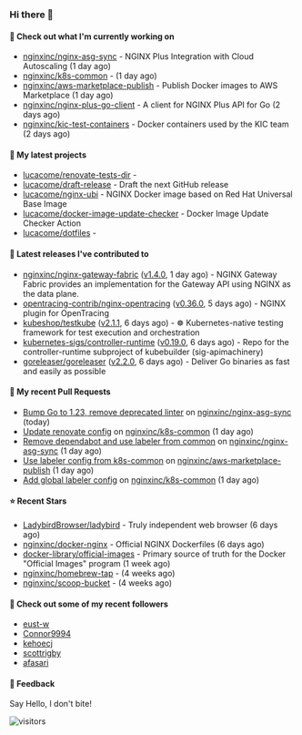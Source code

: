 ### Hi there 👋

#### 👷 Check out what I'm currently working on

- [nginxinc/nginx-asg-sync](https://github.com/nginxinc/nginx-asg-sync) - NGINX Plus Integration with Cloud Autoscaling  (1 day ago)
- [nginxinc/k8s-common](https://github.com/nginxinc/k8s-common) -  (1 day ago)
- [nginxinc/aws-marketplace-publish](https://github.com/nginxinc/aws-marketplace-publish) - Publish Docker images to AWS Marketplace (1 day ago)
- [nginxinc/nginx-plus-go-client](https://github.com/nginxinc/nginx-plus-go-client) - A client for NGINX Plus API for Go (2 days ago)
- [nginxinc/kic-test-containers](https://github.com/nginxinc/kic-test-containers) - Docker containers used by the KIC team (2 days ago)

#### 🌱 My latest projects

- [lucacome/renovate-tests-dir](https://github.com/lucacome/renovate-tests-dir) - 
- [lucacome/draft-release](https://github.com/lucacome/draft-release) - Draft the next GitHub release
- [lucacome/nginx-ubi](https://github.com/lucacome/nginx-ubi) - NGINX Docker image based on Red Hat Universal Base Image
- [lucacome/docker-image-update-checker](https://github.com/lucacome/docker-image-update-checker) - Docker Image Update Checker Action
- [lucacome/dotfiles](https://github.com/lucacome/dotfiles) - 

#### 🔭 Latest releases I've contributed to

- [nginxinc/nginx-gateway-fabric](https://github.com/nginxinc/nginx-gateway-fabric) ([v1.4.0](https://github.com/nginxinc/nginx-gateway-fabric/releases/tag/v1.4.0), 1 day ago) - NGINX Gateway Fabric provides an implementation for the Gateway API using NGINX as the data plane.
- [opentracing-contrib/nginx-opentracing](https://github.com/opentracing-contrib/nginx-opentracing) ([v0.36.0](https://github.com/opentracing-contrib/nginx-opentracing/releases/tag/v0.36.0), 5 days ago) - NGINX plugin for OpenTracing
- [kubeshop/testkube](https://github.com/kubeshop/testkube) ([v2.1.1](https://github.com/kubeshop/testkube/releases/tag/v2.1.1), 6 days ago) - ☸️ Kubernetes-native testing framework for test execution and orchestration
- [kubernetes-sigs/controller-runtime](https://github.com/kubernetes-sigs/controller-runtime) ([v0.19.0](https://github.com/kubernetes-sigs/controller-runtime/releases/tag/v0.19.0), 6 days ago) - Repo for the controller-runtime subproject of kubebuilder (sig-apimachinery)
- [goreleaser/goreleaser](https://github.com/goreleaser/goreleaser) ([v2.2.0](https://github.com/goreleaser/goreleaser/releases/tag/v2.2.0), 6 days ago) - Deliver Go binaries as fast and easily as possible

#### 🔨 My recent Pull Requests

- [Bump Go to 1.23, remove deprecated linter](https://github.com/nginxinc/nginx-asg-sync/pull/767) on [nginxinc/nginx-asg-sync](https://github.com/nginxinc/nginx-asg-sync) (today)
- [Update renovate config](https://github.com/nginxinc/k8s-common/pull/26) on [nginxinc/k8s-common](https://github.com/nginxinc/k8s-common) (1 day ago)
- [Remove dependabot and use labeler from common](https://github.com/nginxinc/nginx-asg-sync/pull/765) on [nginxinc/nginx-asg-sync](https://github.com/nginxinc/nginx-asg-sync) (1 day ago)
- [Use labeler config from k8s-common](https://github.com/nginxinc/aws-marketplace-publish/pull/313) on [nginxinc/aws-marketplace-publish](https://github.com/nginxinc/aws-marketplace-publish) (1 day ago)
- [Add global labeler config](https://github.com/nginxinc/k8s-common/pull/25) on [nginxinc/k8s-common](https://github.com/nginxinc/k8s-common) (1 day ago)

#### ⭐ Recent Stars

- [LadybirdBrowser/ladybird](https://github.com/LadybirdBrowser/ladybird) - Truly independent web browser (6 days ago)
- [nginxinc/docker-nginx](https://github.com/nginxinc/docker-nginx) - Official NGINX Dockerfiles (6 days ago)
- [docker-library/official-images](https://github.com/docker-library/official-images) - Primary source of truth for the Docker &#34;Official Images&#34; program (1 week ago)
- [nginxinc/homebrew-tap](https://github.com/nginxinc/homebrew-tap) -  (4 weeks ago)
- [nginxinc/scoop-bucket](https://github.com/nginxinc/scoop-bucket) -  (4 weeks ago)

#### 👯 Check out some of my recent followers

- [eust-w](https://github.com/eust-w)
- [Connor9994](https://github.com/Connor9994)
- [kehoecj](https://github.com/kehoecj)
- [scottrigby](https://github.com/scottrigby)
- [afasari](https://github.com/afasari)

#### 💬 Feedback

Say Hello, I don't bite!

![visitors](https://visitor-badge.laobi.icu/badge?page_id=lucacome.visitor-badge)
#
